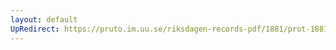 ```yaml
---
layout: default
UpRedirect: https://pruto.im.uu.se/riksdagen-records-pdf/1881/prot-1881--ak--042/prot-1881--ak--042_020.pdf
---
```

